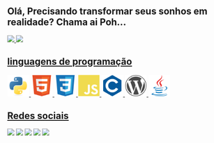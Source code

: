 ## Olá, Precisando transformar seus sonhos em realidade? Chama ai Poh...

<div>
	<a href="https://github.com/weantunes">
	<img height="180em" src="https://github-readme-stats.vercel.app/api?username=weantunes&count_private=true"/>
	<img height="180em" src="https://github-readme-stats.vercel.app/api/top-langs/?username=weantunes&layout=compact&langs_count=7"/>
</div>

## linguagens de programação

<div>
	<img width="50em" alt="python" src="https://raw.githubusercontent.com/devicons/devicon/master/icons/python/python-original.svg">
	<img width="50em" alt="Html" src="https://raw.githubusercontent.com/devicons/devicon/master/icons/html5/html5-original.svg">
	<img width="50em" alt="CSS" src="https://raw.githubusercontent.com/devicons/devicon/master/icons/css3/css3-original.svg">
	<img width="50em" alt="javascript" src="https://raw.githubusercontent.com/devicons/devicon/master/icons/javascript/javascript-plain.svg">
	<img width="50em" alt="c" src="https://raw.githubusercontent.com/devicons/devicon/master/icons/c/c-plain.svg">
	<img width="50em" alt="wordpress" src="https://raw.githubusercontent.com/devicons/devicon/master/icons/wordpress/wordpress-plain.svg">
	<img width="50em" alt="java" src="https://raw.githubusercontent.com/devicons/devicon/master/icons/java/java-original.svg">
</div>

## Redes sociais

<div>
	<a href="http://api.whatsapp.com/send?phone=5519983563070" target="_blank"><img src="https://img.shields.io/badge/WhatsApp-25D366?style=for-the-badge&logo=whatsapp&logoColor=white"></a>
	<a href="https://www.instagram.com/wagner_souzaa7/" target="_blank"><img src="https://img.shields.io/badge/-Instagram-%23E4405F?style=for-the-badge&logo=instagram&logoColor=white" target="_blank"></a>
	<a href="https://www.facebook.com/wagner.antunes.73/" target="_blank"><img src="https://img.shields.io/badge/Facebook-1877F2?style=for-the-badge&logo=facebook&logoColor=white"></a>
	<a href="https://www.linkedin.com/in/wagner-eduardo-souza-antunes-080b63176/" target="_blank"><img src="https://img.shields.io/badge/LinkedIn-0077B5?style=for-the-badge&logo=linkedin&logoColor=white"></a>
	<a href="mail:we.webdesign.services@gmail.com" target="_blank"><img src="https://img.shields.io/badge/Gmail-D14836?style=for-the-badge&logo=gmail&logoColor=white"></a>
</div>
